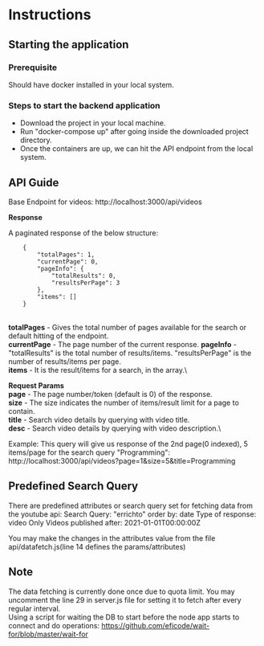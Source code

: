 

# Instructions

## Starting the application
### Prerequisite
Should have docker installed in your local system.

### Steps to start the backend application
* Download the project in your local machine.
* Run "docker-compose up" after going inside the downloaded project directory.
* Once the containers are up, we can hit the API endpoint from the local system.
## API Guide

Base Endpoint for videos: http://localhost:3000/api/videos

**Response**

A paginated response of the below structure:
```
    {
        "totalPages": 1,
        "currentPage": 0,
        "pageInfo": {
            "totalResults": 0,
            "resultsPerPage": 3
        },
        "items": []
    }
```
\
**totalPages** - Gives the total number of pages available for the search or default hitting of the endpoint.\
**currentPage** - The page number of the current response.
**pageInfo** - "totalResults" is the total number of results/items. "resultsPerPage" is the number of results/items per page.\
**items** - It is the result/items for a search, in the array.\

**Request Params**\
**page** - The page number/token (default is 0) of the response.\
**size** - The size indicates the number of items/result limit for a page to contain.\
**title** - Search video details by querying with video title.\
**desc** - Search video details by querying with video description.\

Example:
This query will give us response of the 2nd page(0 indexed), 5 items/page for the search query "Programming":
http://localhost:3000/api/videos?page=1&size=5&title=Programming

## Predefined Search Query
There are predefined attributes or search query set for fetching data from the youtube api:
Search Query: "errichto"
order by: date
Type of response: video
Only Videos published after: 2021-01-01T00:00:00Z

You may make the changes in the attributes value from the file api/datafetch.js(line 14 defines the params/attributes)

## Note 
The data fetching is currently done once due to quota limit. You may uncomment the line 29 in server.js file for setting it to fetch after every regular interval.\
Using a script for waiting the DB to start before the node app starts to connect and do operations: https://github.com/eficode/wait-for/blob/master/wait-for